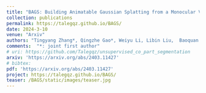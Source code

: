 ```yaml
---
title: "BAGS: Building Animatable Gaussian Splatting from a Monocular Video with Diffusion Priors"
collection: publications
permalink: https://talegqz.github.io/BAGS/
date: 2024-3-10
venue: "Arxiv"
authors: "Tingyang Zhang*, Qingzhe Gao*, Weiyu Li, Libin Liu,  Baoquan Chen"
comments:  "*: joint first author"
# uri: https://github.com/Talegqz/unsupervised_co_part_segmentation
arxiv: 'https://arxiv.org/abs/2403.11427'
# bibtex: 
pdf: 'https://arxiv.org/abs/2403.11427'
project: https://talegqz.github.io/BAGS/
teaser: /BAGS/static/images/teaser.jpg
---
```

<!-- coming soon! -->
